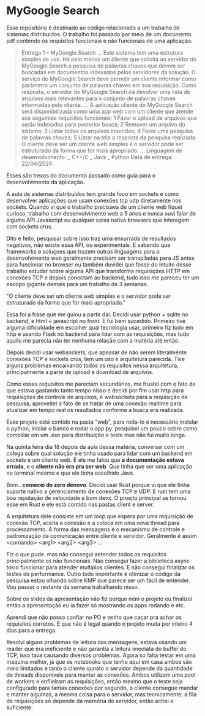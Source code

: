 
# MyGoogle Search

Esse repositório é destinado ao código relacionado a um trabalho de sistemas distribuídos. O trabalho foi passado por meio de um documento pdf contendo os requisitos funcionais e não funcionais de uma aplicação. 

> Entrega 1 – MyGoogle Search
> ...
> Este sistema tem uma estrutura simples de uso. Há pelo menos um cliente que solicita
> ao servidor do MyGoogle Search a pesquisa de palavras chaves que devem ser buscadas
> em documentos indexados pelos servidores da solução. O serviço do MyGoogle Search
> deve permitir um cliente informar como parâmetro um conjunto de palavras chaves em
> sua requisição. Como resposta, o servidor do MyGoogle Search irá devolver uma lista de
> arquivos mais relevantes para o conjunto de palavras chaves informadas pelo cliente.
> ...
> A aplicação cliente do MyGoogle Search será disponibilizada como uma app web com um
> cliente que atende aos seguintes requisitos funcionais:
> 1 Fazer o upload de arquivos que serão indexados para posterior busca;
> 2 Remover um arquivo do sistema;
> 3 Listar todos os arquivos inseridos;
> 4 Fazer uma pesquisa de palavras chaves;
> 5 Listar na tela a resposta da pesquisa realizada.
> O cliente deve ser um cliente web simples e o servidor pode ser estruturado da forma que
> for mais apropriado.
> ...
> Linguagem de desenvolvimento:
> _ C++/C
> _ Java
> _ Python
> Data de entrega: 22/04/2024

Esses são trexos do documento passado como guia para o desenvolvimento da aplicação.

A aula de sistemas distribuídos tem grande foco em sockets e como desenvolver aplicações que usam conexões tcp udp diretamente nos sockets. Quando vi que o trabalho precisava de um cliente web fiquei curioso, trabalho com desenvolvimento web a 5 anos e nunca ouvi falar de alguma API Javascript ou qualquer coisa nativa browsers que interagem com sockets crus.

Dito e feito, pesquisar sobre isso traz uma enxurrada de resultados negativos, não existe essa API, ou experimentais. E sabendo que frameworks e soluçoes que trazem outras linguagens para o desenvolvimento web geralmente precisam ser transpiladas para JS antes para funcionar no browser eu também duvidei que fosse do intuito desse trabalho estudar sobre alguma API que transforma requisições HTTP em conexões TCP e depois conectam ao backend, tudo isso me pareceu ter um escopo gigante demais para um trabalho de 3 semanas.

"O cliente deve ser um cliente web simples e o servidor pode ser estruturado da forma que for mais apropriado."

Essa foi a frase que me guiou a partir daí. Decidi usar python + sqlite no backend, e html + javascript no front. E fui bem sucedido. Primeiro tive alguma dificuldade em escolher qual tecnologia usar, primeiro fiz tudo em http e usando Flask no backend para lidar com as requisições, mas tudo aquilo me parecia não ter nenhuma relação com a matéria até então.

Depois decidi usar websockets, que apeasar de não serem literalmente conexões TCP e sockets crus, tem um uso e arquitetura parecida. Tive alguns problemas encaixando todos os requisitos nessa arquitetura, principalmente a parte de upload e download de arquivos. 

Como esses requisitos me pareciam secundários, me frustei com o fato de que estava gastando tanto tempo nisso e decidi por fim usar http para requisições de controle de arquivos, e websockets para a requisição de pesquisa, aproveitei o fato de se tratar de uma conexão realtime para atualizar em tempo real os resultados conforme a busca era realizada.

Esse projeto está contido na pasta "web", para roda-lo é necessário instalar o python, iniciar o banco e rodar o app.py. pesquisei um pouco sobre como compiilar em um .exe para distribuição e teste mas não fui muito longe.

Na quinta feira dia 18 depois da aula dessa matéria, conversei com um colega sobre qual solução ele tinha usado para lidar com um backend em sockets e um cliente web. E ele me falou que **a documentação estava errada**, e o **cliente não era pra ser web**. Que tinha que ser uma aplicação no terminal mesmo e que ele tinha escolhido Java.

Bom.. **comecei do zero denovo**. Decidi usar Rust porque vi que ele tinha suporte nativo a gerenciamento de conexões TCP e UDP. E rust tem uma boa reputação de velocidade e bom devx. O proejto principal se tornou esse em Rust e ele está contido nas pastas client e server.

A arquitetura dele consiste em um loop que espera por uma requisição de conexão TCP, aceita a conexão e a coloca em uma nova thread para processamento. A forma das mensagens é o mecanismo de controle e padronização da comunicação entre cliente e servidor. Geralmente é assim \<comando> \<arg1> \<arg2> \<arg3> ...

Fiz o que pude. mas não consegui aetender todos os requisitos principalmente os não funcionais. Não consegui fazer a biblioteca async tokio funcionar para atender multiplos clientes. E não consegui finalizar os testes de performance. Outro todo importante é otimizar o código da pesquisa estou olhando sobre KMP que parece ser um fácil de entender. Vou passar o restante da semana trabalhando nisso.

Sobre os slides da apresentação não fiz porque nem o projeto eu finalizei então a apresentação eu ia fazer só mostrando os apps rodando e etc.

Aprendi que não posso confiar no PO e tenho que caçar pra achar os requisitos corretos. E que não é legal quando o projeto muda por inteiro 4 dias para a entrega.

Resolvi alguns problemas de leitura das mensagens, estava usando um reader que era ineficiente e não garantia a leitura imediata do buffer do TCP, isso tava causando diversos problemas. Agora só falta testar em uma maquina melhor, já que os notebooks que tenho aqui em casa ambos são meio limitados e tanto o cliente qunato o servidor depende da quantidade de threads disponíveis para manter as conexões. Ambos utilizam uma pool de workers e enfileiram as requisições, então mesmo que o teste seja configurado para tantas conexões por segundo, o cliente consegue mandar e manter algumas, a mesma coisa para o servidor, mas tecnicamente, a fila de requisições só depende da memória do servidor, então achei o suficiente. 

